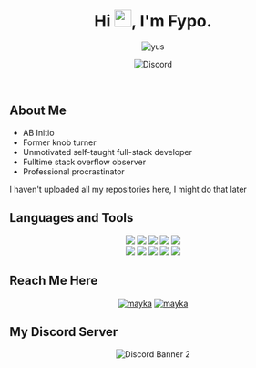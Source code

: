 <h1 align="center">Hi <img src="https://raw.githubusercontent.com/MartinHeinz/MartinHeinz/master/wave.gif" width="30px">, I'm Fypo.</h1>

<p align="center"> <img src="https://i.ibb.co/xznCchS/standard-1.gif" alt="yus" /> </p>

<p align="center"> <img src="https://discord.c99.nl/widget/theme-3/305356838012977153.png" alt="Discord" /> </p>






<br />

## About Me

- AB Initio
- Former knob turner
- Unmotivated self-taught full-stack developer
- Fulltime stack overflow observer
- Professional procrastinator

I haven't uploaded all my repositories here, I might do that later

## Languages and Tools
<p align="center">
<img src="https://img.shields.io/badge/Node.JS-black?style=for-the-badge&logo=node.js" />
<img src="https://img.shields.io/badge/Javascript-black?style=for-the-badge&logo=javascript" />
<img src="https://img.shields.io/badge/Python-black?style=for-the-badge&logo=python" />
<img src="https://img.shields.io/badge/C-black?style=for-the-badge&logo=c" />
<img src="https://img.shields.io/badge/C++-black?style=for-the-badge&logo=cplusplus" />
<br>
<img src="https://img.shields.io/badge/-HTML5-black?style=for-the-badge&logo=HTML5" />
<img src="https://img.shields.io/badge/CSS-black?style=for-the-badge&logo=css3&logoColor=#1572B6" />
<img src="https://img.shields.io/badge/php-black?style=for-the-badge&logo=php" />
<img src="https://img.shields.io/badge/MongoDB-black?style=for-the-badge&logo=mongodb" />
<img src="https://img.shields.io/badge/Heroku-black?style=for-the-badge&logo=heroku" />
</p>

## Reach Me Here
<p align="center">
<a href="https://instagram.com/maykamartino" target="blank"><img align="center" src="https://img.shields.io/badge/Instagram-black?style=for-the-badge&logo=instagram" alt="mayka" /></a>
<a href="mailto:martinomayka4@gmail.com" target="blank"><img align="center" src="https://img.shields.io/badge/Gmail-black?style=for-the-badge&logo=gmail" alt="mayka" /></a>
</p>

## My Discord Server

<p align="center"> <img src="https://discordapp.com/api/guilds/332139091879526410/widget.png?style=banner2" alt="Discord Banner 2"/> </p> 
